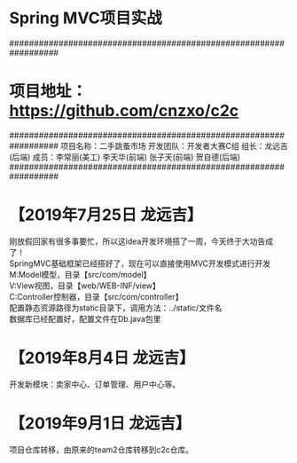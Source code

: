 #   Spring MVC项目实战

##################################################################
# 项目地址：https://github.com/cnzxo/c2c
##################################################################
项目名称：二手跳蚤市场
开发团队：开发者大赛C组
组长：龙远吉(后端)
成员：李常丽(美工) 李天华(前端) 张子天(前端) 贺自德(后端)
##################################################################

#	【2019年7月25日 龙远吉】
刚放假回家有很多事要忙，所以这idea开发环境搭了一周，今天终于大功告成了！<br>
SpringMVC基础框架已经搭好了，现在可以直接使用MVC开发模式进行开发<br>
M:Model模型，目录【src/com/model】<br>
V:View视图，目录【web/WEB-INF/view】<br>
C:Controller控制器，目录【src/com/controller】<br>
配置静态资源路径为static目录下，调用方法：../static/文件名<br>
数据库已经配置好，配置文件在Db.java包里<br>

# 【2019年8月4日 龙远吉】
开发新模块：卖家中心、订单管理、用户中心等。

# 【2019年9月1日 龙远吉】
项目仓库转移，由原来的team2仓库转移到c2c仓库。
